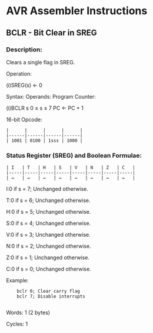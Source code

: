 AVR Assembler Instructions
==========================

BCLR - Bit Clear in SREG
------------------------

### <a href="" id="N12D3A"></a> Description:

Clears a single flag in SREG.

Operation:

(i)SREG(s) ← 0

Syntax: Operands: Program Counter:

(i)BCLR s 0 ≤ s ≤ 7 PC &lt;- PC + 1

16-bit Opcode:

```
|      |      |      |      |
|------|------|------|------|
| 1001 | 0100 | 1sss | 1000 |
```
### <a href="" id="N12D6D"></a> Status Register (SREG) and Boolean Formulae:

```
| I   | T   | H   | S   | V   | N   | Z   | C   |
|-----|-----|-----|-----|-----|-----|-----|-----|
| ⇔   | ⇔   | ⇔   | ⇔   | ⇔   | ⇔   | ⇔   | ⇔   |
```
I:0 if s = 7; Unchanged otherwise.

T:0 if s = 6; Unchanged otherwise.

H:0 if s = 5; Unchanged otherwise.

S:0 if s = 4; Unchanged otherwise.

V:0 if s = 3; Unchanged otherwise.

N:0 if s = 2; Unchanged otherwise.

Z:0 if s = 1; Unchanged otherwise.

C:0 if s = 0; Unchanged otherwise.

Example:

``` programlisting
    bclr 0; Clear carry flag
    bclr 7; Disable interrupts
    
```

Words: 1 (2 bytes)

Cycles: 1

